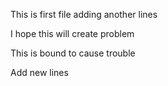 This is first file adding another lines

I hope this will create problem


This is bound to cause trouble

Add new lines
